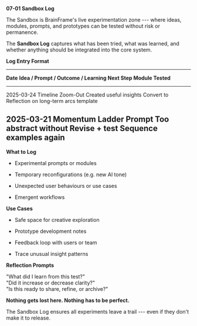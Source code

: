 **07-01 Sandbox Log**

The Sandbox is BrainFrame's live experimentation zone --- where ideas,
modules, prompts, and prototypes can be tested without risk or
permanence.

The **Sandbox Log** captures what has been tried, what was learned, and
whether anything should be integrated into the core system.

**Log Entry Format**

  ----------------------------------------------------------------------------
  **Date**     **Idea / Prompt /       **Outcome / Learning**    **Next Step**
               Module Tested**                                   
  ------------ ----------------------- ------------------------- -------------
  2025-03-24   Timeline Zoom-Out       Created useful insights   Convert to
               Reflection              on long-term arcs         template

  2025-03-21   Momentum Ladder Prompt  Too abstract without      Revise + test
               Sequence                examples                  again
  ----------------------------------------------------------------------------

**What to Log**

- Experimental prompts or modules

- Temporary reconfigurations (e.g. new AI tone)

- Unexpected user behaviours or use cases

- Emergent workflows

**Use Cases**

- Safe space for creative exploration

- Prototype development notes

- Feedback loop with users or team

- Trace unusual insight patterns

**Reflection Prompts**

"What did I learn from this test?"\
"Did it increase or decrease clarity?"\
"Is this ready to share, refine, or archive?"

**Nothing gets lost here. Nothing has to be perfect.**

The Sandbox Log ensures all experiments leave a trail --- even if they
don't make it to release.
